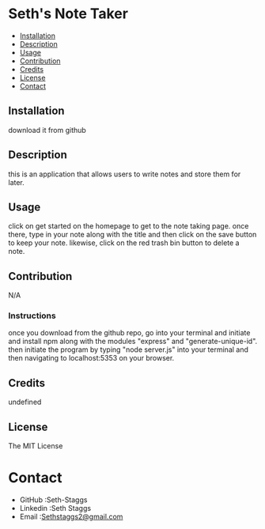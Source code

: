 # Seth's Note Taker
* [Installation](#installation)
* [Description](#description)
* [Usage](#usage)
* [Contribution](#contribution)
* [Credits](#credits)
* [License](#license)
* [Contact](#contact)
## Installation
download it from github
## Description
this is an application that allows users to write notes and store them for later.
## Usage
click on get started on the homepage to get to the note taking page. once there, type in your note along with the title and then click on the save button to keep your note. likewise, click on the red trash bin button to delete a note.
## Contribution
N/A
### Instructions
once you download from the github repo, go into your terminal and initiate and install npm along with the modules "express" and "generate-unique-id". then initiate the program by typing "node server.js" into your terminal and then navigating to localhost:5353 on your browser.
## Credits
undefined
## License
The MIT License
    
# Contact
* GitHub :Seth-Staggs
* Linkedin :Seth Staggs
* Email :Sethstaggs2@gmail.com